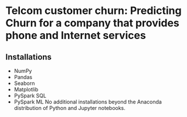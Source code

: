 # Telcom customer churn: Predicting Churn for a company that provides phone and Internet services
## Installations
* NumPy
* Pandas
* Seaborn
* Matplotlib
* PySpark SQL
* PySpark ML
No additional installations beyond the Anaconda distribution of Python and Jupyter notebooks.
